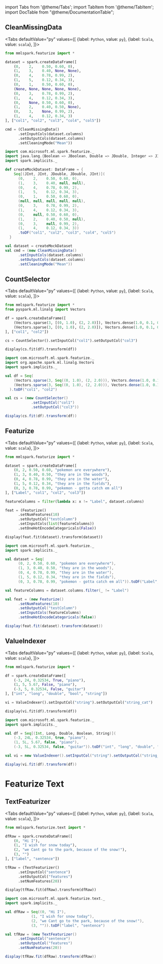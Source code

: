 import Tabs from '@theme/Tabs';
import TabItem from '@theme/TabItem';
import DocTable from "@theme/DocumentationTable";

<!-- 
```python
import pyspark
import os
import json
from IPython.display import display

spark = (pyspark.sql.SparkSession.builder.appName("MyApp")
        .config("spark.jars.packages", "com.microsoft.ml.spark:mmlspark:1.0.0-rc4")
        .config("spark.jars.repositories", "https://mmlspark.azureedge.net/maven")
        .getOrCreate())

def getSecret(secretName):
        get_secret_cmd = 'az keyvault secret show --vault-name mmlspark-build-keys --name {}'.format(secretName)
        value = json.loads(os.popen(get_secret_cmd).read())["value"]
        return value

import mmlspark
```
-->

## CleanMissingData

<Tabs
defaultValue="py"
values={[
{label: `Python`, value: `py`},
{label: `Scala`, value: `scala`},
]}>
<TabItem value="py">

<!--pytest-codeblocks:cont-->

```python
from mmlspark.featurize import *

dataset = spark.createDataFrame([
    (0,    2,    0.50, 0.60, 0),
    (1,    3,    0.40, None, None),
    (0,    4,    0.78, 0.99, 2),
    (1,    5,    0.12, 0.34, 3),
    (0,    1,    0.50, 0.60, 0),
    (None, None, None, None, None),
    (0,    3,    0.78, 0.99, 2),
    (1,    4,    0.12, 0.34, 3),
    (0,    None, 0.50, 0.60, 0),
    (1,    2,    0.40, 0.50, None),
    (0,    3,    None, 0.99, 2),
    (1,    4,    0.12, 0.34, 3)
], ["col1", "col2", "col3", "col4", "col5"])

cmd = (CleanMissingData()
      .setInputCols(dataset.columns)
      .setOutputCols(dataset.columns)
      .setCleaningMode("Mean"))
```

</TabItem>
<TabItem value="scala">

```scala
import com.microsoft.ml.spark.featurize._
import java.lang.{Boolean => JBoolean, Double => JDouble, Integer => JInt}
import spark.implicits._

def createMockDataset: DataFrame = {
    Seq[(JInt, JInt, JDouble, JDouble, JInt)](
      (0,    2,    0.50, 0.60, 0),
      (1,    3,    0.40, null, null),
      (0,    4,    0.78, 0.99, 2),
      (1,    5,    0.12, 0.34, 3),
      (0,    1,    0.50, 0.60, 0),
      (null, null, null, null, null),
      (0,    3,    0.78, 0.99, 2),
      (1,    4,    0.12, 0.34, 3),
      (0,    null, 0.50, 0.60, 0),
      (1,    2,    0.40, 0.50, null),
      (0,    3,    null, 0.99, 2),
      (1,    4,    0.12, 0.34, 3))
      .toDF("col1", "col2", "col3", "col4", "col5")
  }

val dataset = createMockDataset
val cmd = (new CleanMissingData()
      .setInputCols(dataset.columns)
      .setOutputCols(dataset.columns)
      .setCleaningMode("Mean"))
```

</TabItem>
</Tabs>

<DocTable className="CleanMissingData"
py="mmlspark.featurize.html#module-mmlspark.featurize.CleanMissingData"
scala="com/microsoft/ml/spark/featurize/CleanMissingData.html"
sourceLink="https://github.com/microsoft/SynapseML/blob/master/core/src/main/scala/com/microsoft/ml/spark/featurize/CleanMissingData.scala" />


## CountSelector

<Tabs
defaultValue="py"
values={[
{label: `Python`, value: `py`},
{label: `Scala`, value: `scala`},
]}>
<TabItem value="py">

<!--pytest-codeblocks:cont-->

```python
from mmlspark.featurize import *
from pyspark.ml.linalg import Vectors

df = spark.createDataFrame([
    (Vectors.sparse(3, [(0, 1.0), (2, 2.0)]), Vectors.dense(1.0, 0.1, 0)),
    (Vectors.sparse(3, [(0, 1.0), (2, 2.0)]), Vectors.dense(1.0, 0.1, 0))
], ["col1", "col2"])

cs = CountSelector().setInputCol("col1").setOutputCol("col3")

display(cs.fit(df).transform(df))
```

</TabItem>
<TabItem value="scala">

```scala
import com.microsoft.ml.spark.featurize._
import org.apache.spark.ml.linalg.Vectors
import spark.implicits._

val df = Seq(
    (Vectors.sparse(3, Seq((0, 1.0), (2, 2.0))), Vectors.dense(1.0, 0.1, 0)),
    (Vectors.sparse(3, Seq((0, 1.0), (2, 2.0))), Vectors.dense(1.0, 0.1, 0))
  ).toDF("col1", "col2")

val cs = (new CountSelector()
            .setInputCol("col1")
            .setOutputCol("col3"))

display(cs.fit(df).transform(df))
```

</TabItem>
</Tabs>

<DocTable className="CountSelector"
py="mmlspark.featurize.html#module-mmlspark.featurize.CountSelector"
scala="com/microsoft/ml/spark/featurize/CountSelector.html"
sourceLink="https://github.com/microsoft/SynapseML/blob/master/core/src/main/scala/com/microsoft/ml/spark/featurize/CountSelector.scala" />


## Featurize

<Tabs
defaultValue="py"
values={[
{label: `Python`, value: `py`},
{label: `Scala`, value: `scala`},
]}>
<TabItem value="py">

<!--pytest-codeblocks:cont-->

```python
from mmlspark.featurize import *

dataset = spark.createDataFrame([
    (0, 2, 0.50, 0.60, "pokemon are everywhere"),
    (1, 3, 0.40, 0.50, "they are in the woods"),
    (0, 4, 0.78, 0.99, "they are in the water"),
    (1, 5, 0.12, 0.34, "they are in the fields"),
    (0, 3, 0.78, 0.99, "pokemon - gotta catch em all")
], ["Label", "col1", "col2", "col3"])

featureColumns = filter(lambda x: x != "Label", dataset.columns)

feat = (Featurize()
      .setNumFeatures(10)
      .setOutputCol("testColumn")
      .setInputCols(list(featureColumns))
      .setOneHotEncodeCategoricals(False))

display(feat.fit(dataset).transform(dataset))
```

</TabItem>
<TabItem value="scala">

```scala
import com.microsoft.ml.spark.featurize._
import spark.implicits._

val dataset = Seq(
      (0, 2, 0.50, 0.60, "pokemon are everywhere"),
      (1, 3, 0.40, 0.50, "they are in the woods"),
      (0, 4, 0.78, 0.99, "they are in the water"),
      (1, 5, 0.12, 0.34, "they are in the fields"),
      (0, 3, 0.78, 0.99, "pokemon - gotta catch em all")).toDF("Label", "col1", "col2", "col3")

val featureColumns = dataset.columns.filter(_ != "Label")

val feat = (new Featurize()
      .setNumFeatures(10)
      .setOutputCol("testColumn")
      .setInputCols(featureColumns)
      .setOneHotEncodeCategoricals(false))

display(feat.fit(dataset).transform(dataset))
```

</TabItem>
</Tabs>

<DocTable className="Featurize"
py="mmlspark.featurize.html#module-mmlspark.featurize.Featurize"
scala="com/microsoft/ml/spark/featurize/Featurize.html"
sourceLink="https://github.com/microsoft/SynapseML/blob/master/core/src/main/scala/com/microsoft/ml/spark/featurize/Featurize.scala" />


## ValueIndexer

<Tabs
defaultValue="py"
values={[
{label: `Python`, value: `py`},
{label: `Scala`, value: `scala`},
]}>
<TabItem value="py">

<!--pytest-codeblocks:cont-->

```python
from mmlspark.featurize import *

df = spark.createDataFrame([
    (-3, 24, 0.32534, True, "piano"),
    (1, 5, 5.67, False, "piano"),
    (-3, 5, 0.32534, False, "guitar")
], ["int", "long", "double", "bool", "string"])

vi = ValueIndexer().setInputCol("string").setOutputCol("string_cat")

display(vi.fit(df).transform(df))
```

</TabItem>
<TabItem value="scala">

```scala
import com.microsoft.ml.spark.featurize._
import spark.implicits._

val df = Seq[(Int, Long, Double, Boolean, String)](
    (-3, 24L, 0.32534, true, "piano"),
    (1, 5L, 5.67, false, "piano"),
    (-3, 5L, 0.32534, false, "guitar")).toDF("int", "long", "double", "bool", "string")

val vi = new ValueIndexer().setInputCol("string").setOutputCol("string_cat")

display(vi.fit(df).transform(df))
```

</TabItem>
</Tabs>

<DocTable className="ValueIndexer"
py="mmlspark.featurize.html#module-mmlspark.featurize.ValueIndexer"
scala="com/microsoft/ml/spark/featurize/ValueIndexer.html"
sourceLink="https://github.com/microsoft/SynapseML/blob/master/core/src/main/scala/com/microsoft/ml/spark/featurize/ValueIndexer.scala" />

# Featurize Text

## TextFeaturizer

<Tabs
defaultValue="py"
values={[
{label: `Python`, value: `py`},
{label: `Scala`, value: `scala`},
]}>
<TabItem value="py">

<!--pytest-codeblocks:cont-->

```python
from mmlspark.featurize.text import *

dfRaw = spark.createDataFrame([
    (0, "Hi I"),
    (1, "I wish for snow today"),
    (2, "we Cant go to the park, because of the snow!"),
    (3, "")
], ["label", "sentence"])

tfRaw = (TextFeaturizer()
      .setInputCol("sentence")
      .setOutputCol("features")
      .setNumFeatures(20))

display(tfRaw.fit(dfRaw).transform(dfRaw))
```

</TabItem>
<TabItem value="scala">

```scala
import com.microsoft.ml.spark.featurize.text._
import spark.implicits._

val dfRaw = Seq((0, "Hi I"),
            (1, "I wish for snow today"),
            (2, "we Cant go to the park, because of the snow!"),
            (3, "")).toDF("label", "sentence")

val tfRaw = (new TextFeaturizer()
      .setInputCol("sentence")
      .setOutputCol("features")
      .setNumFeatures(20))

display(tfRaw.fit(dfRaw).transform(dfRaw))
```

</TabItem>
</Tabs>

<DocTable className="TextFeaturizer"
py="mmlspark.featurize.text.html#module-mmlspark.featurize.text.TextFeaturizer"
scala="com/microsoft/ml/spark/featurize/text/TextFeaturizer.html"
sourceLink="https://github.com/microsoft/SynapseML/blob/master/core/src/main/scala/com/microsoft/ml/spark/featurize/text/TextFeaturizer.scala" />


